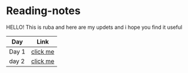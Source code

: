 # Reading-notes


HELLO! This is ruba and here are my updets and i hope you find it useful 


Day | Link
------------ | -------------
Day 1 | [click me](https://github.com/RubaBanat/Readingme)
day 2 | [click me](https://github.com/RubaBanat/reading-notes/blob/main/readme03.md)



